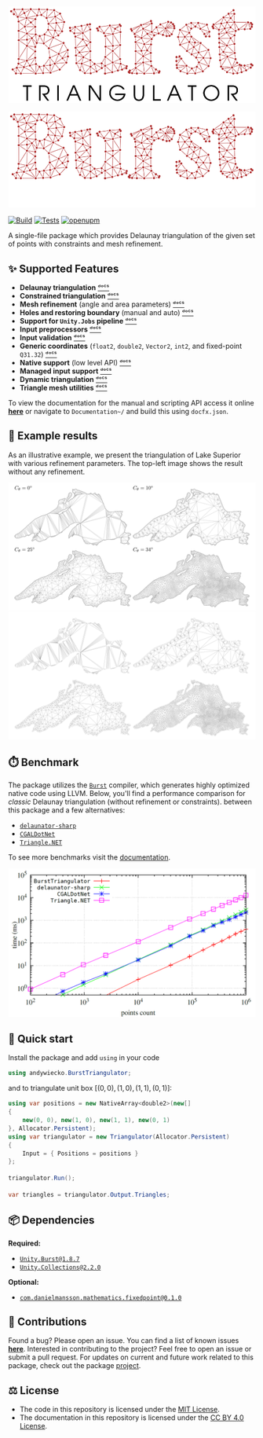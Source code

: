 
<p align="center"><img src="Documentation~/images/burst-triangulator-logo-light-mode.svg#gh-light-mode-only"/></p>
<p align="center"><img src="Documentation~/images/burst-triangulator-logo-dark-mode.svg#gh-dark-mode-only"/></p>

[![Build](https://github.com/andywiecko/BurstTriangulator/actions/workflows/build.yml/badge.svg)](https://github.com/andywiecko/BurstTriangulator/actions/workflows/build.yml)
[![Tests](https://github.com/andywiecko/BurstTriangulator/actions/workflows/test.yml/badge.svg)](https://github.com/andywiecko/BurstTriangulator/actions/workflows/test.yml)
[![openupm](https://img.shields.io/npm/v/com.andywiecko.burst.triangulator?label=openupm&registry_uri=https://package.openupm.com)](https://openupm.com/packages/com.andywiecko.burst.triangulator/)

A single-file package which provides Delaunay triangulation of the given set of points with constraints and mesh refinement.

## ✨ Supported Features

- **Delaunay triangulation** [ᵈᵒᶜˢ](https://andywiecko.github.io/BurstTriangulator/manual/examples/triangulation.html)
- **Constrained triangulation** [ᵈᵒᶜˢ](https://andywiecko.github.io/BurstTriangulator/manual/examples/constrained-triangulation.html)
- **Mesh refinement** (angle and area parameters) [ᵈᵒᶜˢ](https://andywiecko.github.io/BurstTriangulator/manual/examples/mesh-refinement.html)
- **Holes and restoring boundary** (manual and auto) [ᵈᵒᶜˢ](https://andywiecko.github.io/BurstTriangulator/manual/examples/holes-and-boundaries.html)
- **Support for `Unity.Jobs` pipeline** [ᵈᵒᶜˢ](https://andywiecko.github.io/BurstTriangulator/manual/advanced/input-jobs.html)
- **Input preprocessors** [ᵈᵒᶜˢ](https://andywiecko.github.io/BurstTriangulator/manual/advanced/preprocessor.html)
- **Input validation** [ᵈᵒᶜˢ](https://andywiecko.github.io/BurstTriangulator/manual/advanced/input-validation.html)
- **Generic coordinates** (`float2`, `double2`, `Vector2`, `int2`, and fixed-point `Q31.32`) [ᵈᵒᶜˢ](https://andywiecko.github.io/BurstTriangulator/manual/advanced/generic-coordinates.html)
- **Native support** (low level API) [ᵈᵒᶜˢ](https://andywiecko.github.io/BurstTriangulator/manual/advanced/unsafe-triangulator.html)
- **Managed input support** [ᵈᵒᶜˢ](https://andywiecko.github.io/BurstTriangulator/manual/advanced/input-managed.html)
- **Dynamic triangulation** [ᵈᵒᶜˢ](https://andywiecko.github.io/BurstTriangulator/manual/advanced/dynamic-triangulation.html)
- **Triangle mesh utilities** [ᵈᵒᶜˢ](https://andywiecko.github.io/BurstTriangulator/manual/utilities.html)

To view the documentation for the manual and scripting API access it online [**here**][manual] or navigate to `Documentation~/` and build this using `docfx.json`.

## 📐 Example results

As an illustrative example, we present the triangulation of Lake Superior with various refinement parameters. The top-left image shows the result without any refinement.

![lake-preview-light](Documentation~/images/lake-preview-light.png#gh-light-mode-only)
![lake-preview-dark](Documentation~/images/lake-preview-dark.png#gh-dark-mode-only)

## ⏱️ Benchmark

The package utilizes the [`Burst`][burst] compiler, which generates highly optimized native code using LLVM.
Below, you'll find a performance comparison for *classic* Delaunay triangulation (without refinement or constraints).
between this package and a few alternatives:

- [`delaunator-sharp`][delaunator-sharp]
- [`CGALDotNet`][cgaldotnet]
- [`Triangle.NET`][triangle-net]

To see more benchmarks visit the [documentation][benchmark].

![Delaunay Benchmark](Documentation~/images/benchmark.png)

## 🚀 Quick start

Install the package and add `using` in your code

```csharp
using andywiecko.BurstTriangulator;
```

and to triangulate unit box $[(0, 0), (1, 0), (1, 1), (0, 1)]$:

```csharp
using var positions = new NativeArray<double2>(new[]
{
    new(0, 0), new(1, 0), new(1, 1), new(0, 1)
}, Allocator.Persistent);
using var triangulator = new Triangulator(Allocator.Persistent)
{
    Input = { Positions = positions }
};

triangulator.Run();

var triangles = triangulator.Output.Triangles;
```

## 📦 Dependencies

**Required:**

- [`Unity.Burst@1.8.7`][burst]
- [`Unity.Collections@2.2.0`][collections]

**Optional:**

- [`com.danielmansson.mathematics.fixedpoint@0.1.0`][fixedpoint]

## 🤝 Contributions

Found a bug? Please open an issue. You can find a list of known issues [**here**][issues]. Interested in contributing to the project? Feel free to open an issue or submit a pull request. For updates on current and future work related to this package, check out the package [project].

## ⚖️ License

- The code in this repository is licensed under the [MIT License](https://github.com/andywiecko/BurstTriangulator/blob/main/LICENSE.md).
- The documentation in this repository is licensed under the [CC BY 4.0 License](https://github.com/andywiecko/BurstTriangulator/blob/main/Documentation~/LICENSE.md).

[manual]: https://andywiecko.github.io/BurstTriangulator
[issues]: https://andywiecko.github.io/BurstTriangulator/manual/known-issues.html
[benchmark]: https://andywiecko.github.io/BurstTriangulator/manual/benchmark.html
[project]: https://github.com/andywiecko/BurstTriangulator/projects
[burst]: https://docs.unity3d.com/Packages/com.unity.burst@1.8/
[delaunator-sharp]: https://github.com/nol1fe/delaunator-sharp/
[cgaldotnet]: https://github.com/Scrawk/CGALDotNet
[triangle-net]: https://github.com/wo80/Triangle.NET
[collections]: https://docs.unity3d.com/Packages/com.unity.collections@2.2
[fixedpoint]: https://github.com/danielmansson/Unity.Mathematics.FixedPoint

